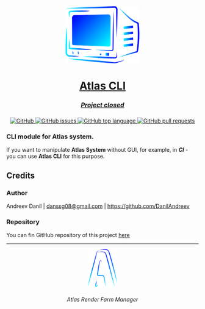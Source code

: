 <a href="#">
    <div align="center">
        <img alt="Atlas monitor logo" height="150" src="https://github.com/AtlasRender/atlas-media/blob/main/logos/AtlasMonitorLogo.svg"/>
    </div>
    <div align="center">
        <h1>Atlas CLI</h1>
        <h3><i>Project closed</i><h3>
    </div>
    <div align="center">
        <img alt="GitHub" src="https://img.shields.io/github/license/AtlasRender/atlas-cli"/>
        <img alt="GitHub issues" src="https://img.shields.io/github/issues-raw/AtlasRender/atlas-cli">
        <img alt="GitHub top language" src="https://img.shields.io/github/languages/top/AtlasRender/atlas-cli">
        <img alt="GitHub pull requests" src="https://img.shields.io/github/issues-pr/AtlasRender/atlas-cli">
    </div>
</a>

### CLI module for Atlas system.
If you want to manipulate __Atlas System__ without GUI, for example, in ___CI___ - you can use __Atlas CLI__ for this purpose. 

## Credits
### Author
Andreev Danil | danssg08@gmail.com | https://github.com/DanilAndreev
### Repository
You can fin GitHub repository of this project [here](https://github.com/AtlasRender/atlas-cli)

<a>
    <hr/>
    <div align="center">
        <img alt="Atlas Render logo" src="https://github.com/AtlasRender/atlas-media/blob/main/logos/AtlasRenderLogo.svg" height="100" /> 
    </div>
    <div align="center">
        <h6>
            Atlas Render Farm Manager
        </h6>
    </div>
</a>
